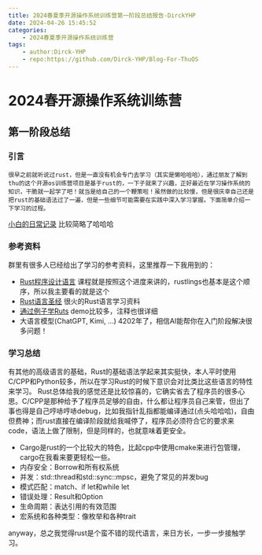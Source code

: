 ```yaml
---
title: 2024春夏季开源操作系统训练营第一阶段总结报告-DirckYHP
date: 2024-04-26 15:45:52
categories:
    - 2024春夏季开源操作系统训练营
tags:
    - author:Dirck-YHP
    - repo:https://github.com/Dirck-YHP/Blog-For-ThuOS
---
```


# 2024春开源操作系统训练营
## 第一阶段总结
### 引言
    很早之前就听说过rust，但是一直没有机会专门去学习（其实是懒哈哈哈），通过朋友了解到thu的这个开源os训练营项目是基于rust的，一下子就来了兴趣，正好最近在学习操作系统的知识，干脆就一起学了吧！就当是给自己的一个鞭策啦！虽然做的比较慢，但是很庆幸自己还是把rust的基础语法过了一遍，但是一些细节可能需要在实践中深入学习掌握。下面简单介绍一下学习的过程。

[小白的日常记录](https://github.com/Dirck-YHP/LearningOS) 比较简略了哈哈哈
### 参考资料
群里有很多人已经给出了学习的参考资料，这里推荐一下我用到的：
- [Rust程序设计语言](https://www.rustwiki.org.cn/zh-CN/book/)
课程就是按照这个进度来讲的，rustlings也基本是这个顺序，所以我主要看的就是这个
- [Rust语言圣经](https://course.rs/about-book.html)
很火的Rust语言学习资料
- [通过例子学Ruts](https://rustwiki.org/zh-CN/rust-by-example/index.html)
demo比较多，注释也很详细
- 大语言模型(ChatGPT, Kimi, ...)
4202年了，相信AI能帮你在入门阶段解决很多问题！

### 学习总结
有其他的高级语言的基础，Rust的基础语法学起来其实挺快，本人平时使用C/CPP和Python较多，所以在学习Rust的时候下意识会对比类比这些语言的特性来学习。
Rust总体给我的感觉还是比较惊喜的，它确实省去了程序员的很多心思。C/CPP是那种给予了程序员足够的自由，什么都让程序员自己来管，但出了事也得是自己哼哧哼哧debug，比如我指针乱指都能编译通过(点头哈哈哈)，自由但费神；而rust直接在编译阶段就给我喊停了，程序员必须符合它的要求来code，语法上做了限制，但是同样的，也就意味着更安全。

- Cargo是rust的一个比较大的特色，比起cpp中使用cmake来进行包管理，cargo在我看来要更轻松一些。
- 内存安全：Borrow和所有权系统
- 并发：std::thread和std::sync::mpsc，避免了常见的并发bug
- 模式匹配：match、if let和while let
- 错误处理：Result和Option
- 生命周期：表达引用的有效范围
- 宏系统和各种类型：像枚举和各种trait

anyway，总之我觉得rust是个蛮不错的现代语言，来日方长，一步一步接触学习。
